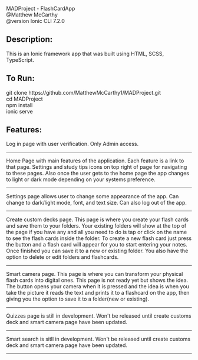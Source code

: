 MADProject - FlashCardApp <br>
@Matthew McCarthy <br>
@version Ionic CLI 7.2.0 <br>

<h2>Description:</h2>
This is an Ionic framework app that was built using HTML, SCSS, TypeScript.

<h2>To Run:</h2>
git clone https://github.com/MatthewMcCarthy1/MADProject.git <br>
cd MADProject <br>
npm install <br>
ionic serve <br>

<h2>Features:</h2>
Log in page with user verification. Only Admin access. <hr>
Home Page with main features of the application. Each feature is a link to that page. Settings and study tips icons on top right of page for navigating to these pages. Also once the user gets to the home page the app changes to light or dark mode depending on your systems preference. <hr>
Settings page allows user to change some appearance of the app. Can change to dark/light mode, font, and text size. Can also log out of the app. <hr>
Create custom decks page. This page is where you create your flash cards and save them to your folders. Your existing folders will show at the top of the page if you have any and all you need to do is tap or click on the name to see the flash cards inside the folder. To create a new flash card just press the button and a flash card will appear for you to start entering your notes. Once finished you can save it to a new or existing folder. You also have the option to delete or edit folders and flashcards. <hr>
Smart camera page. This page is where you can transform your physical flash cards into digital ones. This page is not ready yet but shows the idea. The button opens your camera when it is pressed and the idea is when you take the picture it reads the text and prints it to a flashcard on the app, then giving you the option to save it to a folder(new or existing). <hr>
Quizzes page is still in development. Won't be released until create customs deck and smart camera page have been updated. <hr>
Smart search is sitll in development. Won't be released until create customs deck and smart camera page have been updated. <hr>

